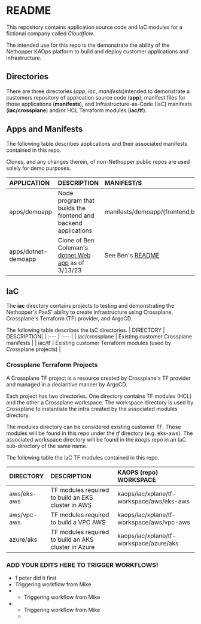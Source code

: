  # README
This repository contains application source code and IaC modules for a fictional company called *Cloudflow*.

The intended use for this repo is the demonstrate the ability of the Nethopper KAOps platform to build
and deploy customer applications and infrastructure.

## Directories
There are three directories (*app*, *iac*, *manifests*)intended to demonstrate a customers repository of application
source code (**app**), manifest files for those applications (**manifests**), and Infrastructure-as-Code (IaC)
manifests (**iac/crossplane**) and/or HCL Terraform modules (**iac/tf**).

## Apps and Manifests
The following table describes applications and their associated manifests contained in this repo.

Clones, and any changes therein, of non-Nethopper public repos are used solely for demo purposes.

| APPLICATION | DESCRIPTION| MANIFEST/S |
| :--- | :--- | :--- |
| apps/demoapp | Node program that builds the frontend and backend applications  | manifests/demoapp/{frontend,backend} |
| apps/dotnet-demoapp | Clone of Ben Coleman's [dotnet Web app](https://github.com/benc-uk/dotnet-demoapp) as of 3/13/23 | See Ben's [README](https://github.com/benc-uk/dotnet-demoapp/blob/master/README.md) |

## IaC ##
The **iac** directory contains projects to testing and demonstrating the Nethopper's PaaS' ability to create
infrastructure using Crossplane, Crossplane's Terraform (TF) provider, and ArgoCD.

The following table describes the IaC directories.
| DIRECTORY | DESCRIPTION|
| :--- | :--- |
| iac/crossplane | Existing customer Crossplane manifests |
| iac/tf | Existing customer Terraform modules (used by Crossplane projects) |

### Crossplane Terraform Projects ###
A Crossplane TF project is a resource created by Crossplane's TF provider and managed in a declaritive manner
by ArgoCD. 

Each project has two directories. One directory contains TF modules (HCL) and the other a Crossplane workspace.
The workspace directory is used by Crossplane to instantiate the infra created by the associated modules directory.

The modules directory can be considered existing customer TF. Those modules will be found in this repo under the
*tf* directory (e.g. eks-aws). The associated workspace directory will be found in the *kaops* repo in an IaC
sub-directory of the same name.

The following table the IaC TF modules contained in this repo.

| DIRECTORY | DESCRIPTION | KAOPS (repo) WORKSPACE |
| :--- | :--- | :--- |
| aws/eks-aws | TF modules required to build an EKS cluster in AWS | kaops/iac/xplane/tf-workspace/aws/eks-aws |
| aws/vpc-aws | TF modules required to build a VPC AWS | kaops/iac/xplane/tf-workspace/aws/vpc-aws |
| azure/aks | TF modules required to build an AKS cluster in Azure | kaops/iac/xplane/tf-workspace/azure/aks |

### ADD YOUR EDITS HERE TO TRIGGER WORKFLOWS!
- 1 peter did it first
- Triggering workflow from Mike
- - Triggering workflow from Mike
- - Triggering workflow from Mike
  - 
